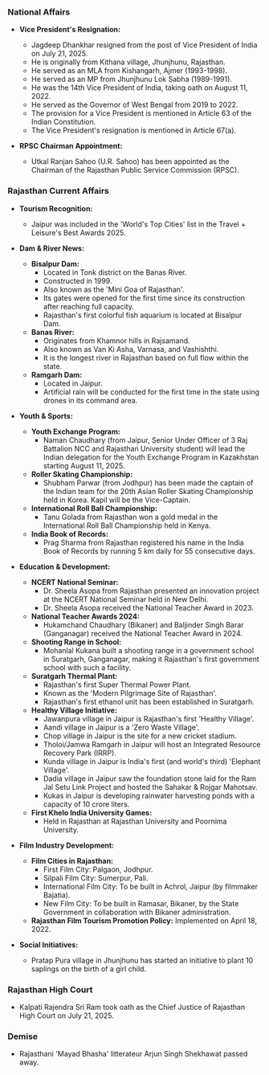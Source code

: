 ### National Affairs

*   **Vice President's Resignation:**
    *   Jagdeep Dhankhar resigned from the post of Vice President of India on July 21, 2025.
    *   He is originally from Kithana village, Jhunjhunu, Rajasthan.
    *   He served as an MLA from Kishangarh, Ajmer (1993-1998).
    *   He served as an MP from Jhunjhunu Lok Sabha (1989-1991).
    *   He was the 14th Vice President of India, taking oath on August 11, 2022.
    *   He served as the Governor of West Bengal from 2019 to 2022.
    *   The provision for a Vice President is mentioned in Article 63 of the Indian Constitution.
    *   The Vice President's resignation is mentioned in Article 67(a).

*   **RPSC Chairman Appointment:**
    *   Utkal Ranjan Sahoo (U.R. Sahoo) has been appointed as the Chairman of the Rajasthan Public Service Commission (RPSC).

### Rajasthan Current Affairs

*   **Tourism Recognition:**
    *   Jaipur was included in the 'World's Top Cities' list in the Travel + Leisure's Best Awards 2025.

*   **Dam & River News:**
    *   **Bisalpur Dam:**
        *   Located in Tonk district on the Banas River.
        *   Constructed in 1999.
        *   Also known as the 'Mini Goa of Rajasthan'.
        *   Its gates were opened for the first time since its construction after reaching full capacity.
        *   Rajasthan's first colorful fish aquarium is located at Bisalpur Dam.
    *   **Banas River:**
        *   Originates from Khamnor hills in Rajsamand.
        *   Also known as Van Ki Asha, Varnasa, and Vashishthi.
        *   It is the longest river in Rajasthan based on full flow within the state.
    *   **Ramgarh Dam:**
        *   Located in Jaipur.
        *   Artificial rain will be conducted for the first time in the state using drones in its command area.

*   **Youth & Sports:**
    *   **Youth Exchange Program:**
        *   Naman Chaudhary (from Jaipur, Senior Under Officer of 3 Raj Battalion NCC and Rajasthan University student) will lead the Indian delegation for the Youth Exchange Program in Kazakhstan starting August 11, 2025.
    *   **Roller Skating Championship:**
        *   Shubham Parwar (from Jodhpur) has been made the captain of the Indian team for the 20th Asian Roller Skating Championship held in Korea. Kapil will be the Vice-Captain.
    *   **International Roll Ball Championship:**
        *   Tanu Golada from Rajasthan won a gold medal in the International Roll Ball Championship held in Kenya.
    *   **India Book of Records:**
        *   Prag Sharma from Rajasthan registered his name in the India Book of Records by running 5 km daily for 55 consecutive days.

*   **Education & Development:**
    *   **NCERT National Seminar:**
        *   Dr. Sheela Asopa from Rajasthan presented an innovation project at the NCERT National Seminar held in New Delhi.
        *   Dr. Sheela Asopa received the National Teacher Award in 2023.
    *   **National Teacher Awards 2024:**
        *   Hukamchand Chaudhary (Bikaner) and Baljinder Singh Barar (Ganganagar) received the National Teacher Award in 2024.
    *   **Shooting Range in School:**
        *   Mohanlal Kukana built a shooting range in a government school in Suratgarh, Ganganagar, making it Rajasthan's first government school with such a facility.
    *   **Suratgarh Thermal Plant:**
        *   Rajasthan's first Super Thermal Power Plant.
        *   Known as the 'Modern Pilgrimage Site of Rajasthan'.
        *   Rajasthan's first ethanol unit has been established in Suratgarh.
    *   **Healthy Village Initiative:**
        *   Jawanpura village in Jaipur is Rajasthan's first 'Healthy Village'.
        *   Aandi village in Jaipur is a 'Zero Waste Village'.
        *   Chop village in Jaipur is the site for a new cricket stadium.
        *   Tholoi/Jamwa Ramgarh in Jaipur will host an Integrated Resource Recovery Park (IRRP).
        *   Kunda village in Jaipur is India's first (and world's third) 'Elephant Village'.
        *   Dadia village in Jaipur saw the foundation stone laid for the Ram Jal Setu Link Project and hosted the Sahakar & Rojgar Mahotsav.
        *   Kukas in Jaipur is developing rainwater harvesting ponds with a capacity of 10 crore liters.
    *   **First Khelo India University Games:**
        *   Held in Rajasthan at Rajasthan University and Poornima University.

*   **Film Industry Development:**
    *   **Film Cities in Rajasthan:**
        *   First Film City: Palgaon, Jodhpur.
        *   Silpali Film City: Sumerpur, Pali.
        *   International Film City: To be built in Achrol, Jaipur (by filmmaker Bajatia).
        *   New Film City: To be built in Ramasar, Bikaner, by the State Government in collaboration with Bikaner administration.
    *   **Rajasthan Film Tourism Promotion Policy:** Implemented on April 18, 2022.

*   **Social Initiatives:**
    *   Pratap Pura village in Jhunjhunu has started an initiative to plant 10 saplings on the birth of a girl child.

### Rajasthan High Court

*   Kalpati Rajendra Sri Ram took oath as the Chief Justice of Rajasthan High Court on July 21, 2025.

### Demise

*   Rajasthani 'Mayad Bhasha' litterateur Arjun Singh Shekhawat passed away.